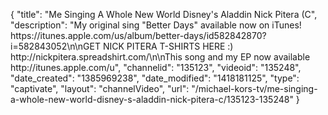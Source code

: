 {
    "title": "Me Singing A Whole New World Disney's Aladdin Nick Pitera (C",
    "description": "My original sing \"Better Days\" available now on iTunes! https:\/\/itunes.apple.com\/us\/album\/better-days\/id582842870?i=582843052\n\nGET NICK PITERA T-SHIRTS HERE :) http:\/\/nickpitera.spreadshirt.com\/\n\nThis song and my EP now available http:\/\/itunes.apple.com\/u",
    "channelid": "135123",
    "videoid": "135248",
    "date_created": "1385969238",
    "date_modified": "1418181125",
    "type": "captivate",
    "layout": "channelVideo",
    "url": "\/michael-kors-tv\/me-singing-a-whole-new-world-disney-s-aladdin-nick-pitera-c\/135123-135248"
}